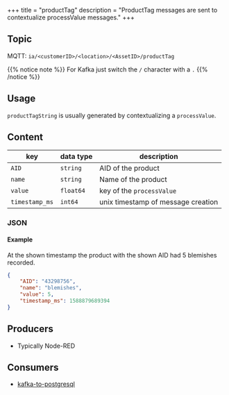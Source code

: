 +++
title = "productTag"
description = "ProductTag messages are sent to contextualize processValue messages."
+++

## Topic

MQTT: ``ia/<customerID>/<location>/<AssetID>/productTag``

{{% notice note %}}
For Kafka just switch the `/` character with a `.`
{{% /notice %}}

## Usage

`productTagString` is usually generated by contextualizing a `processValue`.

## Content

| key            | data type | description                        |
|----------------|-----------|------------------------------------|
| `AID`          | `string`  | AID of the product                 |
| `name`         | `string`  | Name of the product                |
| `value`        | `float64` | key of the `processValue`          |
| `timestamp_ms` | `int64`   | unix timestamp of message creation |


### JSON

#### Example


At the shown timestamp the product with the shown AID had 5 blemishes recorded.

```json
{
    "AID": "43298756", 
    "name": "blemishes",
    "value": 5, 
    "timestamp_ms": 1588879689394
}
```
<!---
#### Schema

```json
{
    "$schema": "http://json-schema.org/draft/2019-09/schema",
    "$id": "https://learn.umh.app/content/docs/datamodel/messages/scrapCount.json",
    "type": "object",
    "default": {},
    "title": "Root Schema",
    "required": [
        "product_id",
        "time_per_unit_in_seconds"
    ],
    "properties": {
        "product_id": {
          "type": "string",
          "default": "",
          "title": "The product id to be produced"
        },
        "time_per_unit_in_seconds": {
          "type": "number",
          "default": 0.0,
          "minimum": 0,
          "title": "The time it takes to produce one unit of the product"
        }
    },
    "examples": [
        {
            "product_id": "Beierlinger 30x15",
            "time_per_unit_in_seconds": "0.2"
        },
        {
            "product_id": "Test product",
            "time_per_unit_in_seconds": "10"
        }
    ]
}
```
-->

## Producers

- Typically Node-RED

## Consumers

- [kafka-to-postgresql](/docs/core/kafka-to-postgresql)
